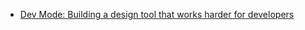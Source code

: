 - [Dev Mode: Building a design tool that works harder for developers](https://www.figma.com/blog/how-we-built-dev-mode/)